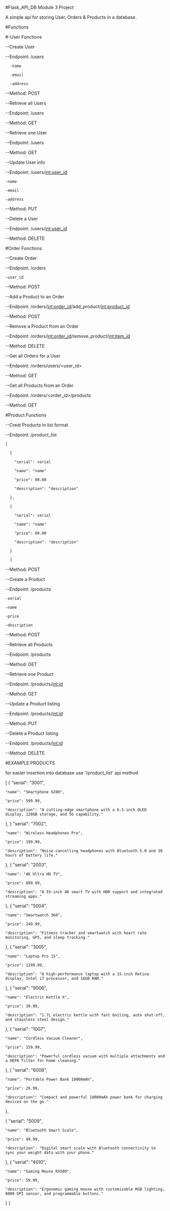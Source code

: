 #Flask_API_DB Module 3 Project


A simple api for storing User, Orders & Products in a database.


#Functions

#-User Functions

--Create User

  --Endpoint: /users

      -name
      
      -email
      
      -address

  --Method: POST
  

--Retrieve all Users

  --Endpoint: /users
  
  --Method: GET
  

--Retrieve one User

  --Endpoint: /users
  
  --Method: GET

  
--Update User info
  
  --Endpoint: /users/<int:user_id>
  
    -name
    
    -email
    
    -address
  
  --Method: PUT


--Delete a User

  --Endpoint: /users/<int:user_id>
  
  --Method: DELETE



#Order Functions

--Create Order

  --Endpoint: /orders
  
    -user_id
  
  --Method: POST


--Add a Product to an Order

  --Endpoint: /orders/<int:order_id>/add_product/<int:product_id>
  
  --Method: POST


--Remove a Product from an Order

  --Endpoint: /orders/<int:order_id>/remove_product/<int:item_id>
  
  --Method: DELETE


--Get all Orders for a User

  --Endpoint: /orders/users/<user_id>
  
  --Method: GET


--Get all Products from an Order

  --Endpoint: /orders/<order_id>/products
  
  --Method: GET



#Product Functions

--Creat Products in list format

  --Endpoint: /product_list
  
    [
    
      {
      
        "serial": serial
        
        "name": "name"
        
        "price": 00.00
        
        "description": "description"
      
      },
      
      {
      
        "serial": serial
        
        "name": "name"
        
        "price": 00.00
        
        "description": "description"
      
      }
      
      ]
  
  --Method: POST

  
--Create a Product
  
  --Endpoint: /products
  
    -serial
    
    -name
    
    -price
    
    -description
  
  --Method: POST


--Retrieve all Products

  --Endpoint: /products
  
  --Method: GET


--Retrieve one Product

  --Endpoint: /products/<int:id>
  
  --Method: GET


--Update a Product listing

  --Endpoint: /products/<int:id>
  
  --Method: PUT


--Delete a Product listing

  --Endpoint: /products/<int:id>
  
  --Method: DELETE







#EXAMPLE PRODUCTS  

for easier insertion into database use '/product_list' api method

[
  {
    "serial": "3001",
    
    "name": "Smartphone X200",
    
    "price": 599.99,
    
    "description": "A cutting-edge smartphone with a 6.5-inch OLED display, 128GB storage, and 5G capability."
  },
  {
    "serial": "7002",
    
    "name": "Wireless Headphones Pro",
    
    "price": 199.99,
    
    "description": "Noise-cancelling headphones with Bluetooth 5.0 and 30 hours of battery life."
  },
  {
    "serial": "2003",
    
    "name": "4K Ultra HD TV",
    
    "price": 899.99,
    
    "description": "A 55-inch 4K smart TV with HDR support and integrated streaming apps."
  },
  {
    "serial": "5004",
    
    "name": "Smartwatch 360",
    
    "price": 249.99,
    
    "description": "Fitness tracker and smartwatch with heart rate monitoring, GPS, and sleep tracking."
  },
  {
    "serial": "3005",
    
    "name": "Laptop Pro 15",
    
    "price": 1299.99,
    
    "description": "A high-performance laptop with a 15-inch Retina display, Intel i7 processor, and 16GB RAM."
  },
  {
    "serial": "9006",
    
    "name": "Electric Kettle X",
    
    "price": 39.99,
    
    "description": "1.7L electric kettle with fast boiling, auto shut-off, and stainless steel design."
  },
  {
    "serial": "1007",
    
    "name": "Cordless Vacuum Cleaner",
    
    "price": 159.99,
    
    "description": "Powerful cordless vacuum with multiple attachments and a HEPA filter for home cleaning."
  },
  {
    "serial": "6008",
    
    "name": "Portable Power Bank 10000mAh",
    
    "price": 29.99,
    
    "description": "Compact and powerful 10000mAh power bank for charging devices on the go."
  },
  
  {
    "serial": "5009",
    
    "name": "Bluetooth Smart Scale",
    
    "price": 49.99,
    
    "description": "Digital smart scale with Bluetooth connectivity to sync your weight data with your phone."
  },
  {
    "serial": "4010",
    
    "name": "Gaming Mouse RX500",
    
    "price": 59.99,
    
    "description": "Ergonomic gaming mouse with customizable RGB lighting, 8000 DPI sensor, and programmable buttons."
  }
]
